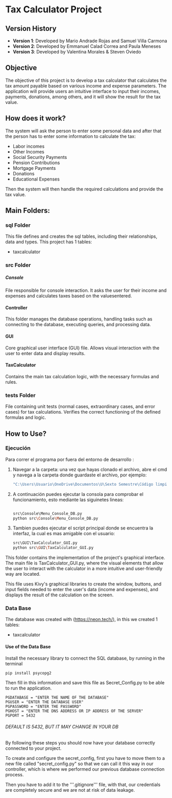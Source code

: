 # Tax Calculator Project

## Version History

- **Version 1**: Developed by Mario Andrade Rojas and Samuel Villa Carmona
- **Version 2**: Developed by Emmanuel Calad Correa and Paula Meneses
- **Version 3**: Developed by Valentina Morales & Steven Oviedo

## Objective 

The objective of this project is to develop a tax calculator that calculates the tax amount payable based on various income and expense parameters. The application will provide users an intuitive interface to input their incomes, payments, donations, among others, and it will show the result for the tax value. 


## How does it work?

The system will ask the person to enter some personal data and after that the person has to enter some information to calculate the tax: 
- Labor incomes
- Other Incomes
- Social Security Payments
- Pension Contributions
- Mortgage Payments 
- Donations
- Educational Expenses

Then the system will then handle the required calculations and provide the tax value.


## Main Folders:

### sql Folder
This file defines and creates the sql tables, including their relationships, data and types. This project has 1 tables:
- taxcalculator

### src Folder

##### Console
File responsible for console interaction. It asks the user for their income and expenses and calculates taxes based on the values ​​entered.

#### Controller
This folder manages the database operations, handling tasks such as connecting to the database, executing queries, and processing data.

#### GUI
Core graphical user interface (GUI) file. Allows visual interaction with the user to enter data and display results.

#### TaxCalculator
Contains the main tax calculation logic, with the necessary formulas and rules.

### tests Folder
File containing unit tests (normal cases, extraordinary cases, and error cases) for tax calculations. Verifies the correct functioning of the defined formulas and logic.


## How to Use?
### Ejecución
Para correr el programa por fuera del entorno de desarrollo :
1. Navegar a la carpeta: una vez que hayas clonado el archivo, abre el cmd y navega a la carpeta donde guardaste el archivo, por ejemplo:
   ```bash
   "C:\Users\Usuario\OneDrive\Documentos\U\Sexto Semestre\Código limpio\NCI_update"
   ``` 
2. A continuación puedes ejecutar la consola para comprobar el funcionamiento, esto mediante las siguinetes lineas: <br>
   ```bash

   src\Console\Menu_Console_DB.py
   python src\Console\Menu_Console_DB.py
   ```
   
3. Tambien puedes ejecutar el script principal donde se encuentra la interfaz, la cual es mas amigable con el usuario: <br>
   ```bash
   src\GUI\TaxCalculator_GUI.py
   python src\GUI\TaxCalculator_GUI.py
   ```


This folder contains the implementation of the project's graphical interface. The main file is TaxCalculator_GUI.py, where the visual elements that allow the user to interact with the calculator in a more intuitive and user-friendly way are located.

This file uses Kivy's graphical libraries to create the window, buttons, and input fields needed to enter the user's data (income and expenses), and displays the result of the calculation on the screen. 

### Data Base 
The database was created with (https://neon.tech/), in this we created 1 tables:
- taxcalculator

#### Use of the Data Base
Install the necessary library to connect the SQL database, by running in the terminal

    pip install psycopg2 

Then fill in this information and save this file as Secret_Config.py
to be able to run the application.

    PGDATABASE = "ENTER THE NAME OF THE DATABASE"
    PGUSER = "ENTER THE DATABASE USER"
    PGPASSWORD = "ENTER THE PASSWORD"
    PGHOST = "ENTER THE DNS ADDRESS OR IP ADDRESS OF THE SERVER"
    PGPORT = 5432 

###### DEFAULT IS 5432, BUT IT MAY CHANGE IN YOUR DB

By following these steps you should now have your database correctly connected to your project.

To create and configure the secret_config, first you have to move them to a new file called "secret_config.py" so that we can call it this way in our controller, which is where we performed our previous database connection process.

Then you have to add it to the '''.gitignore''' file, with that, our credentials are completely secure and we are not at risk of data leakage.
